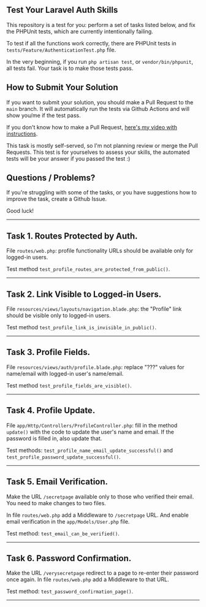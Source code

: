 ## Test Your Laravel Auth Skills

This repository is a test for you: perform a set of tasks listed below, and fix the PHPUnit tests, which are currently intentionally failing.

To test if all the functions work correctly, there are PHPUnit tests in `tests/Feature/AuthenticationTest.php` file.

In the very beginning, if you run `php artisan test`, or `vendor/bin/phpunit`, all tests fail.
Your task is to make those tests pass.


## How to Submit Your Solution

If you want to submit your solution, you should make a Pull Request to the `main` branch.
It will automatically run the tests via Github Actions and will show you/me if the test pass.

If you don't know how to make a Pull Request, [here's my video with instructions](https://www.youtube.com/watch?v=vEcT6JIFji0).

This task is mostly self-served, so I'm not planning review or merge the Pull Requests. This test is for yourselves to assess your skills, the automated tests will be your answer if you passed the test :)


## Questions / Problems?

If you're struggling with some of the tasks, or you have suggestions how to improve the task, create a Github Issue.

Good luck!

---

## Task 1. Routes Protected by Auth.

File `routes/web.php`: profile functionality URLs should be available only for logged-in users.

Test method `test_profile_routes_are_protected_from_public()`.

---

## Task 2. Link Visible to Logged-in Users.

File `resources/views/layouts/navigation.blade.php`: the "Profile" link should be visible only to logged-in users.

Test method `test_profile_link_is_invisible_in_public()`.

---

## Task 3. Profile Fields.

File `resources/views/auth/profile.blade.php`: replace "???" values for name/email with logged-in user's name/email.

Test method `test_profile_fields_are_visible()`.

---

## Task 4. Profile Update.

File `app/Http/Controllers/ProfileController.php`: fill in the method `update()` with the code to update the user's name and email.
If the password is filled in, also update that.

Test methods: `test_profile_name_email_update_successful()` and `test_profile_password_update_successful()`.

---

## Task 5. Email Verification.

Make the URL `/secretpage` available only to those who verified their email.
You need to make changes to two files.

In file `routes/web.php` add a Middleware to `/secretpage` URL.
And enable email verification in the `app/Models/User.php` file.

Test method: `test_email_can_be_verified()`.

---

## Task 6. Password Confirmation.

Make the URL `/verysecretpage` redirect to a page to re-enter their password once again.
In file `routes/web.php` add a Middleware to that URL.

Test method: `test_password_confirmation_page()`.

---

